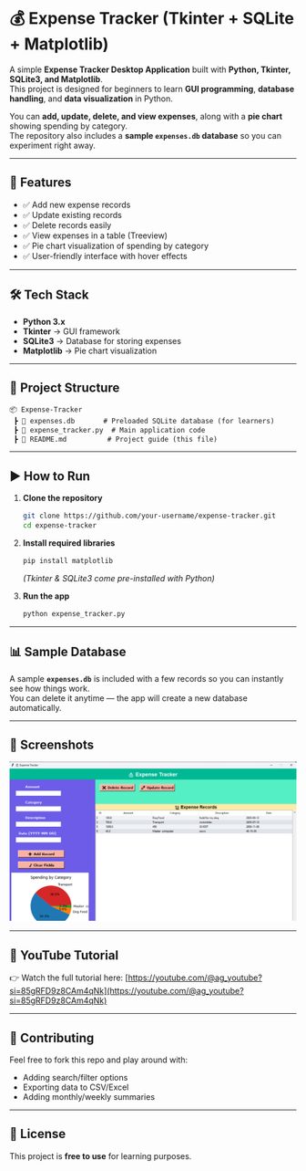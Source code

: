 # 💰 Expense Tracker (Tkinter + SQLite + Matplotlib)

A simple **Expense Tracker Desktop Application** built with **Python, Tkinter, SQLite3, and Matplotlib**.  
This project is designed for beginners to learn **GUI programming**, **database handling**, and **data visualization** in Python.  

You can **add, update, delete, and view expenses**, along with a **pie chart** showing spending by category.  
The repository also includes a **sample `expenses.db` database** so you can experiment right away.  

---

## 🚀 Features

- ✅ Add new expense records  
- ✅ Update existing records  
- ✅ Delete records easily  
- ✅ View expenses in a table (Treeview)  
- ✅ Pie chart visualization of spending by category  
- ✅ User-friendly interface with hover effects  

---

## 🛠️ Tech Stack

- **Python 3.x**  
- **Tkinter** → GUI framework  
- **SQLite3** → Database for storing expenses  
- **Matplotlib** → Pie chart visualization  

---

## 📂 Project Structure

```
📦 Expense-Tracker
 ┣ 📜 expenses.db       # Preloaded SQLite database (for learners)
 ┣ 📜 expense_tracker.py  # Main application code
 ┣ 📜 README.md          # Project guide (this file)
```

---

## ▶️ How to Run

1. **Clone the repository**

   ```bash
   git clone https://github.com/your-username/expense-tracker.git
   cd expense-tracker
   ```

2. **Install required libraries**

   ```bash
   pip install matplotlib
   ```

   *(Tkinter & SQLite3 come pre-installed with Python)*

3. **Run the app**

   ```bash
   python expense_tracker.py
   ```

---

## 📊 Sample Database

A sample **`expenses.db`** is included with a few records so you can instantly see how things work.  
You can delete it anytime — the app will create a new database automatically.  

---

## 📸 Screenshots

![Expense Tracker Screenshot](expense_tracker_screenshot.png)

---

## 🎥 YouTube Tutorial

👉 Watch the full tutorial here: [https://youtube.com/@ag_youtube?si=85gRFD9z8CAm4qNk](https://youtube.com/@ag_youtube?si=85gRFD9z8CAm4qNk)

---

## 🤝 Contributing

Feel free to fork this repo and play around with:

- Adding search/filter options  
- Exporting data to CSV/Excel  
- Adding monthly/weekly summaries  

---

## 📜 License

This project is **free to use** for learning purposes.


